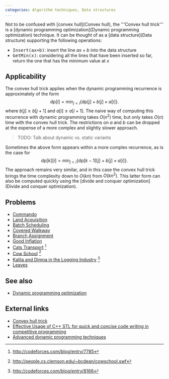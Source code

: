 ```yaml
---
categories: Algorithm techniques, Data structures
...
```


Not to be confused with [convex hull](Convex hull), the '''Convex hull trick''' is a [dynamic programming optimization](Dynamic programming optimization) technique. It can be thought of as a [data structure](Data structure) supporting the following operations:

* <tt>Insert(ax+b)</tt>: insert the line $ax+b$ into the data structure
* <tt>GetMin(x)</tt>: considering all the lines that have been inserted so far, return the one that has the minimum value at $x$

## Applicability
The convex hull trick applies when the dynamic programming recurrence is approximately of the form
$$ \mathrm{dp}[i] = \min_{j<i} \left\{\mathrm{dp}[j] + b[j]\times a[i]\right\}. $$
where $b[j]\geq b[j+1]$ and $a[i] \leq a[i+1]$. The naive way of computing this recurrence with dynamic programming takes $O(n^2)$ time, but only takes $O(n)$ time with the convex hull trick. The restrictions on $a$ and $b$ can be dropped at the expense of a more complex and slightly slower approach.

> TODO: Talk about dynamic vs. static variants

Sometimes the above form appears within a more complex recurrence, as is the case for
$$ \mathrm{dp}[k][i] = \min_{j<i} \left\{\mathrm{dp}[k-1][j] + b[j]\times a[i]\right\}. $$
The approach remains very similar, and in this case the convex hull trick brings the time complexity down to $O(kn)$ from $O(kn^2)$.
This latter form can also be computed quickly using the [divide and conquer optimization](Divide and conquer optimization).

## Problems
* [Commando](http://www.spoj.com/problems/APIO10A/)
* [Land Acquisition](http://tjsct.wikidot.com/usaco-mar08-gold)
* [Batch Scheduling](http://wcipeg.com/problem/ioi0221)
* [Covered Walkway](https://open.kattis.com/problems/coveredwalkway)
* [Branch Assignment](https://open.kattis.com/problems/branch)
* [Good Inflation](http://www.spoj.com/problems/GOODG/)
* [Cats Transport](http://codeforces.com/problemset/problem/311/B) [^1]
* [Cow School](http://poj.org/problem?id=3266) [^2]
* [Kalila and Dimna in the Logging Industry](http://codeforces.com/contest/319/problem/C) [^3]
* [Leaves](http://www.spoj.com/problems/NKLEAVES/)

## See also
* [Dynamic programming optimization]()

## External links
* [Convex hull trick](http://wcipeg.com/wiki/Convex_hull_trick)
* [Effective Usage of C++ STL for quick and concise code writing in competitive programming](http://codeforces.com/blog/entry/11155#comment-162462)
* [Advanced dynamic programming techniques](https://apps.topcoder.com/forums/?module=Thread&threadID=608334&start=0&mc=14#1120736)


[^1]: <http://codeforces.com/blog/entry/7785>
[^2]: <http://people.cs.clemson.edu/~bcdean/cowschool.swf>
[^3]: <http://codeforces.com/blog/entry/8166>